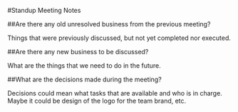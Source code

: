 #Standup Meeting Notes

##Are there any old unresolved business from the previous meeting?

Things that were previously discussed, but not yet completed nor executed.

##Are there any new business to be discussed?

What are the things that we need to do in the future.

##What are the decisions made during the meeting?

Decisions could mean what tasks that are available and who is in charge. Maybe it could be design of the logo for the team brand, etc.